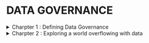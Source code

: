 # DATA GOVERNANCE

<details>
<summary> Charpter 1 : Defining Data Governance </summary>
<br>

## What is Governance
- is manner an entity chooses to oversee the control and direction of an area of interest.
- it takes the form of how decisions are made, regulated and enforced.
  
## What is Data Governance
- Discovery ( what you have )
- Classification - assigning data into categories
- Policy ( What to keep ) - setting guidelines and standards
- Rules - ways to help enforce data policies
- successful data governance also means that data risk can be minimized, data compliance and regulatory requirements can be met with ease.

## Data Governance Vs Data Management
- Data governance is focused on roles and responsibilities, policies, definitions, metrics and lifecycle of data.
- Data management is the technical implementation of data governance.

## DG Vs Information Governance
- DG focuses on data, independent of its meaning.
- IG is concerned with the meaning of the data and its relationship in terms of outcomes and value to the organization, customers and other stakeholders.

## The Value of Data Governance
- main advantages :
  - improved data quality
  - increased data compliance
  - improved data-driven decision-making
  - enhanced business perfomance
  - improved data search
  - reduced risks from data-related issues
  - reduced data management costs
  - established rules for handling data

# Creating a Data Governance Program
- Data governance cycle.

## Developing a Data Governance Framework
### Leadership and Strategy
- Your data governance program must be aligned with the strategy of the organization.
- Data plays a role in many aspects of the organization strategy, including risk management , innovation and operation efficiencies.

### Roles and Responsibilies
- Your data governance will be possible only with right people doing the right things at the right time.
- Each framework includes the identification and assignment of specific roles and responsibilities.

### Policies, Processes and Standards
- This are at the heart of Data governance program and guide responsibilities and support uniformity across organization.
- Each of these must be designed, developed and deployed. depending on size and complexity of the organization.

### Metrics
- Data governance program must have mechanism to measure whether it is delivering the expected results.
- Based on the metrics, you and team can make continuous improvements to ensure program is producing value.

### Tools
- Master Data management
- data catalogs
- search
- security
- integration
- analytics
- Compliance

### Communications and Collaboration
- Ongoing and evolving requirements, high quality communications are key.
- communication such as in-person meetings, emails and workshops.

## Preparing for Data Governance
- forming a team, creating a plan, nuy tools is not enough to implement data governance.
- Data governance requires understanding whether organization is ready to accept it, Being ready to determine which data culture exists.
- Ensure organizations strategy is fully aligned with the proposed program.

## What is data culture?
- refers to shared values, beliefs and practices within an organization that promote data-driven approach to decision-making, innovation and everyday operations.
- data culture is how your organization values data and how it manages and uses it.

### Assessing the Data Culture
- To increase chances of success - understand data culture of your organization and determine how to broaden it and mature it.
- In a data culture, decisions are based on data and the insights they can produce.
- Only make data-drive decisions if the data used is trusted.
- Trust is built when data is high quality, its origin and value are understood and team members know how it can contribute to the goals of the business.
- To start, assess the maturity of your organizations data culture.

## Maturing the Data Culture
- To better prepare the organization for data governance by maturing the data culture.
  - Help leaders communicate the value of data.
  - Provide basic tools and education for data use that include manipulating data, analytics, data cleansing, basic query commands and visualization.
  - Do something to show progress.
  - provide a channel for feedback and positive discussion.
 
  ## Assessing Data Governance Readiness
  - Before begin designing data governance consider determining if organization is ready for data governance program.
  - data governance readiness
    - Tha basic data culture exists
    - Program 100% aligned with business strategy
    - Senior leadership is 100% committed to the program and its goals.
    - Senior Leadership understands this is a strategic, enterprise program
    - The program has the commitment to fund its creation and to maintain it in the long term.
    - You have documented the ROI
    - Legal and compliance teams understand and support the goals of the program
    - Fundemental data skills exist for the data governance journey.
    - The IT organization is capable and resourced to support the program.
</details>


<details>
<summary> Charpter 2 : Exploring a world overflowing with data </summary>
<br>

## Defining Data
### Why all the focus on data?
- Data refers to collections of digitally stored units.
- Data is also defined based on its captured formT.
  - structured : formatted to a set structure, fits nicely intoa table, ready for analysis.
  - unstructure : stored in native format must be processed to be used.
  - semi-structured : Data that contains additional information to enable the native format to be searched and analyzed.

## Welcome to the Zettabyte Era

## From Data to Insight
- The difference between Data and Information
![image](https://github.com/sabelosiba/DataGovernance-Accelerator/assets/88839789/55cd20f0-b597-4ccd-9925-64999f3ed284)

- The journey from data to insight.
![image](https://github.com/sabelosiba/DataGovernance-Accelerator/assets/88839789/b0bfd6c0-c0ff-4e36-b669-fdfca309e814)

## The role of Data in the 21st Century
## Data-Driven Decision Making
## Data as the New Oil
- data must be organized and analyzed to understand patterns, make decisions, identify problems and feed other systems.

## Data Ownership
- describes the rights a person or organization has over one or more data sets.

## Data Architecture
- Enterprise Architecture (EA) is when designing the technical needs of an organization to support its business strategy.
- Using standards and established principles, organizations can analyze, design, plan, and implement the right technologies, policies, and projects to support business goals.
- A subset of EA is data architecture.
- Data architecture is the agreed blueprint for how data supports an organization’s functions and technologies.
- Data architecture supports:
  - ensuring data is available to those who need it and approved to use it.
  - Reducing the complexity of accessing and utilizing data
  - Creating and enforcing data protections to support organizational policies and obligations
  - Adopting and agreeing to daa standards
  - Optimizing the flow and eefient use of data to eliminate bottlenecks and duplication.

  ## The Lifecycle of Data
  1. Creation : Manual or automated data get created internally or externally.
  2. Storage : data must be stored, most likely in database, also database needs a home as local drive, server or cloud service.
  3. Usage : Data may need to be processed to useful. including cleaning it of errors, transforming it to another format and securing access rights
  4. Archival : data not currently used moved to long term term storage system out of production environment. in future can be retrieved and utilized.
  5. Destruction : make data inaccessible and unreadable. it can be physical destruction of a device such as a hard drive.

  *The idea that data is in different states at different times is an essential context of data governance. Depending on the stage of its life, data may be treated differently and have unique requirements.*

## Understanding the impact of Big Data
### The role of the U.S. Census in the information revolution
- d

## Defining Big Data
- Big data is structured and unstructured data that is so massive and complex in scale, that it’s difficult and often impossible to process via traditional data management techniques.
- Define and characterize big data :
  - Volume :
  - Variety :
  - Velocity :
  - Variability :
  - Veracity :
 
### Drivers of Big Data
- f

### Consequences of Big Data

  
</details
